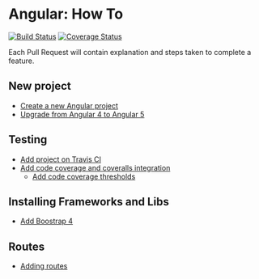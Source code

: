 # Angular: How To
[![Build Status](https://travis-ci.org/brunolm/angular-how-to.svg?branch=master)](https://travis-ci.org/brunolm/angular-how-to)
[![Coverage Status](https://coveralls.io/repos/github/brunolm/angular-how-to/badge.svg?branch=master)](https://coveralls.io/github/brunolm/angular-how-to?branch=master)

Each Pull Request will contain explanation and steps taken to complete a feature.

## New project

- [Create a new Angular project](https://github.com/brunolm/angular-how-to/pull/1)
- [Upgrade from Angular 4 to Angular 5](https://github.com/brunolm/angular-how-to/pull/6)

## Testing

- [Add project on Travis CI](https://github.com/brunolm/angular-how-to/pull/2)
- [Add code coverage and coveralls integration](https://github.com/brunolm/angular-how-to/pull/3)
  - [Add code coverage thresholds](https://github.com/brunolm/angular-how-to/pull/4)

## Installing Frameworks and Libs

- [Add Boostrap 4](https://github.com/brunolm/angular-how-to/pull/5)


## Routes

- [Adding routes](https://github.com/brunolm/angular-how-to/pull/7)
